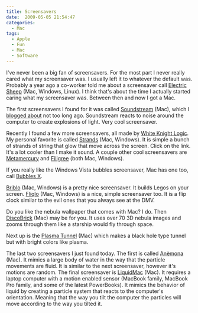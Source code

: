 ```yaml
---
title: Screensavers
date:  2009-05-05 21:54:47
categories:
  - Mac
tags:
  - Apple
  - Fun
  - Mac
  - Software
---
```


I've never been a big fan of screensavers. For the most part I never really cared what my screensaver was. I usually left it to whatever the default was. Probably a year ago a co-worker told me about a screensaver call <a href="http://www.electricsheep.org/" target="_blank">Electric Sheep</a> (Mac, Windows, Linux). I think that's about the time I actually started caring what my screensaver was. Between then and now I got a Mac.

The first screensavers I found for it was called <a href="http://pcheese.net/software/soundstream/" target="_blank">Soundstream</a> (Mac), which I <a href="{% post_url 2009-05-05-soundstream %}" target="_self">blogged about</a> not too long ago. Soundstream reacts to noise around the computer to create explosions of light. Very cool screensaver.

Recently I found a few more screensavers, all made by <a href="http://www.whiteknightlogic.net/" target="_blank">White Knight Logic</a>. My personal favorite is called <a href="http://www.whiteknightlogic.net/code.php?9" target="_blank">Strands</a> (Mac, Windows). It is simple a bunch of strands of string that glow that move across the screen. Click on the link. It's a lot cooler than I make it sound. A couple other cool screensavers are <a href="http://www.whiteknightlogic.net/code.php?1" target="_blank">Metamercury</a> and <a href="http://www.whiteknightlogic.net/code.php?7" target="_blank">Filigree</a> (both Mac, Windows).

If you really like the Windows Vista bubbles screensaver, Mac has one too, call <a href="http://www.eisbox.net/dev/bubbles-x/" target="_blank">Bubbles X</a>.

<a href="http://www.9031.com/downloads/screensavers.html" target="_blank">Briblo</a> (Mac, Windows) is a pretty nice screensaver. It builds Legos on your screen. <a href="http://www.9031.com/downloads/screensavers.html" target="_blank">Fliqlo</a> (Mac, Windows) is a nice, simple screensaver too. It is a flip clock similar to the evil ones that you always see at the DMV.

Do you like the nebula wallpaper that comes with Mac? I do. Then <a href="http://www.discobrick.com/" target="_blank">DiscoBrick</a> (Mac) may be for you. It uses over 70 3D nebula images and zooms through them like a starship would fly through space.

Next up is the <a href="http://www.fruitz-of-dojo.de/php/download.php4?dlnr=1" target="_blank">Plasma Tunnel</a> (Mac) which makes a black hole type tunnel but with bright colors like plasma.

The last two screensavers I just found today. The first is called <a href="http://uri.cat/software/Anemona/" target="_blank">Anèmona</a> (Mac). It mimics a large body of water in the way that the particle movements are fluid. It is similar to the next screensaver, however it's motions are random. The final screensaver is <a href="http://uri.cat/software/LiquidMac/" target="_blank">LiquidMac</a> (Mac). It requires a laptop computer with a motion enabled sensor (MacBook family, MacBook Pro family, and some of the latest PowerBooks). It mimics the behavior of liquid by creating a particle system that reacts to the computer's orientation. Meaning that the way you tilt the computer the particles will move according to the way you tilted it.
